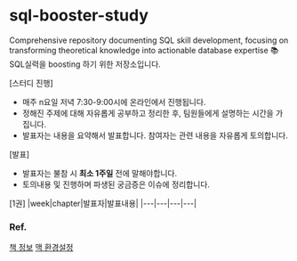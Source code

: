 # sql-booster-study
Comprehensive repository documenting SQL skill development, focusing on transforming theoretical knowledge into actionable database expertise
📚 SQL실력을 boosting 하기 위한 저장소입니다. 


[스터디 진행]
- 매주 n요일 저녁 7:30-9:00시에 온라인에서 진행됩니다.
- 정해진 주제에 대해 자유롭게 공부하고 정리한 후, 팀원들에게 설명하는 시간을 가집니다.
- 발표자는 내용을 요약해서 발표합니다. 참여자는 관련 내용을 자유롭게 토의합니다.
  
[발표]
- 발표자는 불참 시 **최소 1주일** 전에 말해야합니다.
- 토의내용 및 진행하며 파생된 궁금증은 이슈에 정리합니다.

[1권]
|week|chapter|발표자|발표내용|
|---|---|---|---|


### Ref.
[책 정보](https://www.yes24.com/Product/Goods/82818767)
[맥 환경설정](https://moominie.tistory.com/36)
